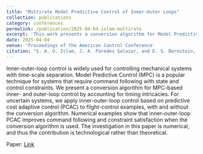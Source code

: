 ```yaml
---
title: "Multirate Model Predictive Control of Inner-Outer Loops"
collection: publications
category: conferences
permalink: /publication/2025-04-04-islam-multirate
excerpt: 'This work presents a conversion algorithm for Model Predictive Control (MPC)-based inner- and outer-loop control by accounting for timing intricacies.'
date: 2025-04-04
venue: 'Proceedings of the American Control Conference'
citation: "S. A. U. Islam, J. A. Paredes Salazar, and D. S. Bernstein, &quot;Multirate Model Predictive Control of Inner-Outer Loops,&quot; in <i>Proc. Amer. Contr. Conf. (ACC),</i> IEEE, 2025, pp. 3335–3340."
---
```


Inner-outer-loop control is widely used for controlling mechanical systems with time-scale separation. Model Predictive Control (MPC) is a popular technique for systems that require command following with state and control constraints. We present a conversion algorithm for MPC-based inner- and outer-loop control by accounting for timing intricacies. For uncertain systems, we apply inner-outer-loop control based on predictive cost adaptive control (PCAC) to flight-control examples, with and without the conversion algorithm. Numerical examples show that inner-outer-loop PCAC improves command following and constraint satisfaction when the conversion algorithm is used. The investigation in this paper is numerical, and thus the contribution is technological rather than theoretical.

Paper: <a href = "https://dsbaero.engin.umich.edu/wp-content/uploads/sites/441/2025/08/AseemACC2025_multirateMPC.pdf"> Link </a>